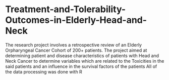 # Treatment-and-Tolerability-Outcomes-in-Elderly-Head-and-Neck
The research project involves a retrospective review of an Elderly Orpharyngeal Cancer Cohort of 200+ patients. 
The project aimed at determining patient and disease characteristics of patients with Head and Neck Cancer to determine variables which are related to the Toxicities in the said patients and an influence in the survival factors of the patients 
All of the data processing was done with R
